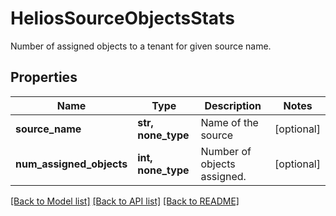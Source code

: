 # HeliosSourceObjectsStats

Number of assigned objects to a tenant for given source name.

## Properties
Name | Type | Description | Notes
------------ | ------------- | ------------- | -------------
**source_name** | **str, none_type** | Name of the source | [optional] 
**num_assigned_objects** | **int, none_type** | Number of objects assigned. | [optional] 

[[Back to Model list]](../README.md#documentation-for-models) [[Back to API list]](../README.md#documentation-for-api-endpoints) [[Back to README]](../README.md)


